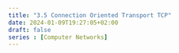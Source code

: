 ```yaml
---
title: "3.5 Connection Oriented Transport TCP"
date: 2024-01-09T19:27:05+02:00
draft: false
series : [Computer Networks]
---
```


